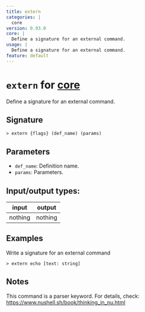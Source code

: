 ```yaml
---
title: extern
categories: |
  core
version: 0.93.0
core: |
  Define a signature for an external command.
usage: |
  Define a signature for an external command.
feature: default
---
```

<!-- This file is automatically generated. Please edit the command in https://github.com/nushell/nushell instead. -->

# `extern` for [core](/commands/categories/core.md)

<div class='command-title'>Define a signature for an external command.</div>

## Signature

```> extern {flags} (def_name) (params)```

## Parameters

 -  `def_name`: Definition name.
 -  `params`: Parameters.


## Input/output types:

| input   | output  |
| ------- | ------- |
| nothing | nothing |

## Examples

Write a signature for an external command
```nu
> extern echo [text: string]

```

## Notes
This command is a parser keyword. For details, check:
  https://www.nushell.sh/book/thinking_in_nu.html